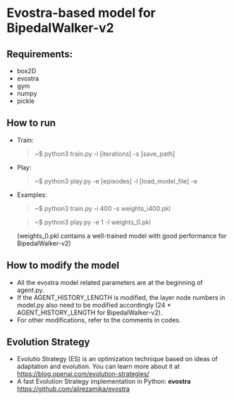# Evostra-based model for BipedalWalker-v2

## Requirements:
- box2D
- evostra
- gym
- numpy
- pickle

## How to run
- Train:
    > ~$ python3 train.py -i [iterations] -s [save_path]
- Play:
    > ~$ python3 play.py -e [episodes] -l [load_model_file] -e
- Examples:
    > ~$ python3 train.py -i 400 -s weights_i400.pkl

    > ~$ python3 play.py -e 1 -l weights_0.pkl
    
    (weights_0.pkl contains a well-trained model with good performance for BipedalWalker-v2)

## How to modify the model
- All the evostra model related parameters are at the beginning of agent.py.
- If the AGENT_HISTORY_LENGTH is modified, the layer node numbers in model.py also need to be modified accordingly (24 * AGENT_HISTORY_LENGTH for BipedalWalker-v2).
- For other modifications, refer to the comments in codes.

## Evolution Strategy
- Evolutio Strategy (ES) is an optimization technique based on ideas of adaptation and evolution. You can learn more about it at https://blog.openai.com/evolution-strategies/
- A fast Evolution Strategy implementation in Python: **evostra** https://github.com/alirezamika/evostra

